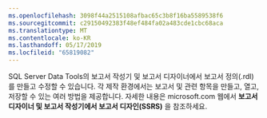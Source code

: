 ```yaml
---
ms.openlocfilehash: 3098f44a2515108afbac65c3b8f16ba5589538f6
ms.sourcegitcommit: c29150492383f48ef484fa02a483cde1cbc68aca
ms.translationtype: MT
ms.contentlocale: ko-KR
ms.lasthandoff: 05/17/2019
ms.locfileid: "65819082"
---
```

SQL Server Data Tools의 보고서 작성기 및 보고서 디자이너에서 보고서 정의\(.rdl\)를 만들고 수정할 수 있습니다. 각 제작 환경에서는 보고서 및 관련 항목을 만들고, 열고, 저장할 수 있는 여러 방법을 제공합니다. 자세한 내용은 microsoft.com 웹에서 **보고서 디자이너 및 보고서 작성기에서 보고서 디자인\(SSRS\)** 을 참조하세요.
